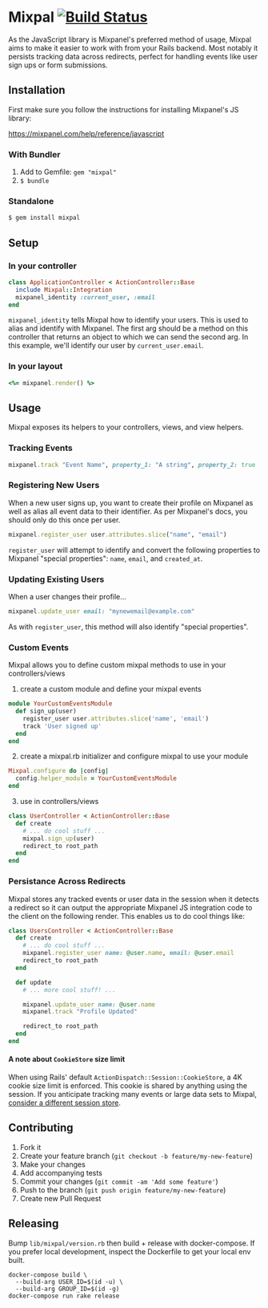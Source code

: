 # Mixpal [![Build Status](https://travis-ci.org/philosophie/mixpal.svg?branch=master)](https://travis-ci.org/philosophie/mixpal)

As the JavaScript library is Mixpanel's preferred method of usage,
Mixpal aims to make it easier to work with from your Rails backend.
Most notably it persists tracking data across redirects, perfect for handling
events like user sign ups or form submissions.

## Installation

First make sure you follow the instructions for installing Mixpanel's JS
library:

https://mixpanel.com/help/reference/javascript

### With Bundler

1. Add to Gemfile: `gem "mixpal"`
1. `$ bundle`

### Standalone

```bash
$ gem install mixpal
```

## Setup

### In your controller

```ruby
class ApplicationController < ActionController::Base
  include Mixpal::Integration
  mixpanel_identity :current_user, :email
end
```

`mixpanel_identity` tells Mixpal how to identify your users. This
is used to alias and identify with Mixpanel. The first arg should be a method
on this controller that returns an object to which we can send the second arg.
In this example, we'll identify our user by `current_user.email`.

### In your layout

```ruby
<%= mixpanel.render() %>
```

## Usage

Mixpal exposes its helpers to your controllers, views, and view helpers.

### Tracking Events

```ruby
mixpanel.track "Event Name", property_1: "A string", property_2: true
```

### Registering New Users

When a new user signs up, you want to create their profile on Mixpanel as well
as alias all event data to their identifier. As per Mixpanel's docs, you should
only do this once per user.

```ruby
mixpanel.register_user user.attributes.slice("name", "email")
```

`register_user` will attempt to identify and convert the following properties to
Mixpanel "special properties": `name`, `email`, and `created_at`.

### Updating Existing Users

When a user changes their profile...

```ruby
mixpanel.update_user email: "mynewemail@example.com"
```

As with `register_user`, this method will also identify "special properties".

### Custom Events

Mixpal allows you to define custom mixpal methods to use in your controllers/views

1. create a custom module and define your mixpal events
```ruby
module YourCustomEventsModule
  def sign_up(user)
    register_user user.attributes.slice('name', 'email')
    track 'User signed up'
  end
end
```

2. create a mixpal.rb initializer and configure mixpal to use your module
```ruby
Mixpal.configure do |config|
  config.helper_module = YourCustomEventsModule
end
```

3. use in controllers/views
```ruby
class UserController < ActionController::Base
  def create
    # ... do cool stuff ...
    mixpal.sign_up(user)
    redirect_to root_path
  end
end
```

### Persistance Across Redirects

Mixpal stores any tracked events or user data in the session when
it detects a redirect so it can output the appropriate Mixpanel JS integration
code to the client on the following render. This enables us to do cool things
like:

```ruby
class UsersController < ActionController::Base
  def create
    # ... do cool stuff ...
    mixpanel.register_user name: @user.name, email: @user.email
    redirect_to root_path
  end

  def update
    # ... more cool stuff! ...

    mixpanel.update_user name: @user.name
    mixpanel.track "Profile Updated"

    redirect_to root_path
  end
end
```

#### A note about `CookieStore` size limit

When using Rails' default `ActionDispatch::Session::CookieStore`, a 4K cookie
size limit is enforced. This cookie is shared by anything using the session.
If you anticipate tracking many events or large data sets to Mixpal,
[consider a different session store](http://guides.rubyonrails.org/action_controller_overview.html#session).

## Contributing

1. Fork it
1. Create your feature branch (`git checkout -b feature/my-new-feature`)
1. Make your changes
1. Add accompanying tests
1. Commit your changes (`git commit -am 'Add some feature'`)
1. Push to the branch (`git push origin feature/my-new-feature`)
1. Create new Pull Request

## Releasing

Bump `lib/mixpal/version.rb` then build + release with docker-compose. If you
prefer local development, inspect the Dockerfile to get your local env built.

```
docker-compose build \
  --build-arg USER_ID=$(id -u) \
  --build-arg GROUP_ID=$(id -g)
docker-compose run rake release
```
